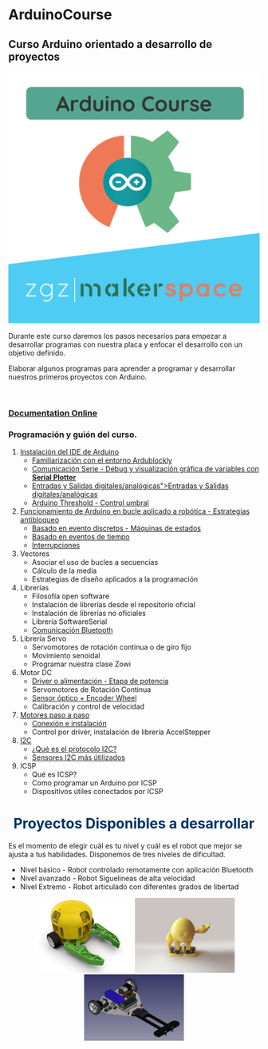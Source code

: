 # ArduinoCourse
<h2>Curso Arduino orientado a desarrollo de proyectos</h2>


<p align="center">
  <img  src="rsc/Arduino_Course_ZMS.png" width="600"/>
  
</p>
Durante este curso daremos los pasos necesarios para empezar a desarrollar programas con nuestra placa y enfocar el desarrollo con un objetivo definido.

Elaborar algunos programas para aprender a programar y desarrollar nuestros primeros proyectos con Arduino.

<br>
<h3><a href="https://zaragozamakerspace.com/index.php/courses/curso-basico-arduino/">Documentation Online</a></h3>

<h3>Programación y guión del curso.</h3>
<ol>
 	<li><a href="https://zaragozamakerspace.com/index.php/lessons/curso-arduino-y-robotica-instalacion-ide-de-arduino/">Instalación del IDE de  Arduino</a>
<ul>
 	<li><a href="https://zaragozamakerspace.com/index.php/arduino-online-como-usar-ardublockly/">Familiarización con el entorno Ardublockly</a></li>
 	<li><a href="https://zaragozamakerspace.com/index.php/lessons/curso-arduino-y-robotica-serial-monitor/">Comunicación Serie - Debug y visualización gráfica de variables con <strong>Serial Plotter</strong></a></li>
 	<li><a href="https://zaragozamakerspace.com/index.php/lessons/curso-arduino-robotica-entradas-y-salidas/">Entradas y Salidas digitales/analógicas">Entradas y Salidas digitales/analógicas</a></li>
 	<li><a href="https://zaragozamakerspace.com/index.php/lessons/control-umbral/" target="_blank" rel="noopener">Arduino Threshold - Control umbral</a></li>
</ul>
</li>
 	<li><a href="https://zaragozamakerspace.com/index.php/lessons/curso-arduino-y-robotica-estrategias-antibloqueo-en-bucle/">Funcionamiento de Arduino en bucle aplicado a robótica - Estrategias antibloqueo</a>
<ul>
 	<li><a href="https://zaragozamakerspace.com/index.php/lessons/curso-arduino-y-robotica-eventos-discretos-y-maquinas-de-estados/">Basado en evento discretos - Máquinas de estados</a></li>
 	<li><a href="https://zaragozamakerspace.com/index.php/lessons/curso-arduino-y-robotica-eventos-temporales/">Basado en eventos de tiempo</a></li>
 	<li><a href="https://zaragozamakerspace.com/index.php/lessons/curso-arduino-y-robotica-interrupciones/">Interrupciones</a></li>
</ul>
</li>
 	<li> Vectores
<ul>
 	<li>Asociar el uso de bucles a secuencias</li>
 	<li>Cálculo de la media</li>
 	<li>Estrategias de diseño aplicados a la programación</li>
</ul>
</li>
 	<li>Librerías
<ul>
 	<li>Filosofía open software</li>
 	<li>Instalación de librerías desde el repositorio oficial</li>
 	<li>Instalación de librerías no oficiales</li>
 	<li>Librería SoftwareSerial</li>
 	<li><a href="https://zaragozamakerspace.com/index.php/lessons/curso-de-arduino-y-robotica-comunicacion-bluetooth/">Comunicación Bluetooth</a></li>
</ul>
</li>
 	<li>Librería Servo
<ul>
 	<li>Servomotores de rotación continua o de giro fijo</li>
 	<li>Movimiento senoidal</li>
 	<li>Programar nuestra clase Zowi</li>
</ul>
</li>
 	<li>Motor DC
<ul>
 	<li><a href="https://zaragozamakerspace.com/index.php/lessons/curso-de-arduino-y-robotica-driver-l298n-etapa-de-potencia/">Driver o alimentación  - Etapa de potencia</a></li>
 	<li>Servomotores de Rotación Continua</li>
 	<li><a href="https://zaragozamakerspace.com/index.php/lessons/curso-arduino-y-robotica-sensor-optico-encoder-wheel/">Sensor óptico + Encoder Wheel</a></li>
 	<li>Calibración y control de velocidad</li>
</ul>
</li>
 	<li><a href="https://zaragozamakerspace.com/index.php/lessons/curso-arduino-y-robotica-motores-paso-a-paso/">Motores paso a paso</a>
<ul>
 	<li><a href="https://zaragozamakerspace.com/index.php/lessons/curso-arduino-y-robotica-motores-paso-a-paso/">Conexión e instalación</a></li>
 	<li>Control por driver, instalación de librería AccelStepper</li>
</ul>
</li>
 	<li><a href="https://zaragozamakerspace.com/index.php/lessons/curso-de-arduino-y-robotica-i2c/">I2C</a>
<ul>
 	<li><a href="https://zaragozamakerspace.com/index.php/lessons/curso-de-arduino-y-robotica-i2c/">¿Qué es el protocolo I2C?</a></li>
 	<li><a href="https://zaragozamakerspace.com/index.php/taller-2-i2c-maker-show/">Sensores I2C más útilizados</a></li>
</ul>
</li>
 	<li> ICSP
<ul>
 	<li>Qué es ICSP?</li>
 	<li>Como programar un Arduino por ICSP</li>
 	<li>Dispositivos útiles conectados por ICSP</li>
</ul>
</li>
</ol>


<h1 style="text-align: center;"><span style="color: #003366;">Proyectos Disponibles a desarrollar</span></h1>
Es el momento de elegir cuál es tu nivel y cuál es el robot que mejor se ajusta a tus habilidades. Disponemos de tres niveles de dificultad.
<ul>
 	<li>Nivel básico - Robot controlado remotamente con aplicación Bluetooth</li>
 	<li>Nivel avanzado - Robot Siguelineas de alta velocidad</li>
 	<li>Nivel Extremo - Robot articulado con diferentes grados de libertad</li>
</ul>

<p align="center">
  <img  src="rsc/IMG/RemoteCar.jpg" width="200"/>
  <img  src="rsc/IMG/RemoteBiped.jpg" width="200"/>
  <img  src="rsc/IMG/HighSpeed_FollowLine.png" width="200"/>
  
</p>
